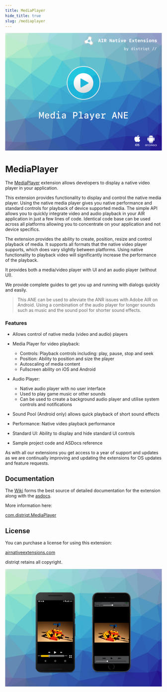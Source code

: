 ```yaml
---
title: MediaPlayer
hide_title: true
slug: /mediaplayer
---
```


![](images/hero.png)

# MediaPlayer

The [MediaPlayer](https://airnativeextensions.com/extension/com.distriqt.MediaPlayer) 
extension allows developers to display a native video player in your application.

This extension provides functionality to display and control the native media player. 
Using the native media player gives you native performance and standard controls for 
playback of device supported media. The simple API allows you to quickly integrate 
video and audio playback in your AIR application in just a few lines of code. 
Identical code base can be used across all platforms allowing you to concentrate on 
your application and not device specifics.

The extension provides the ability to create, position, resize and control playback 
of media. It supports all formats that the native video player supports, which does 
vary slightly between platforms. Using native functionality to playback video will 
significantly increase the performance of the playback.

It provides both a media/video player with UI and an audio player (without UI).

We provide complete guides to get you up and running with dialogs quickly and easily.


>
> This ANE can be used to alleviate the ANR issues with Adobe AIR on Android. Using a 
> combination of the audio player for longer sounds such as music and the sound pool
> for shorter sound effects. 
>


### Features

- Allows control of native media (video and audio) players
- Media Player for video playback:
  - Controls: Playback controls including: play, pause, stop and seek
  - Position: Ability to position and size the player
  - Autoscaling of media content
  - Fullscreen ability on iOS and Android
- Audio Player:
  - Native audio player with no user interface
  - Used to play game music or other sounds 
  - Can be used to create a background audio player and utilise system controls and notifications 
- Sound Pool (Android only) allows quick playback of short sound effects
- Performance: Native video playback performance

- Standard UI: Ability to display and hide standard UI controls
- Sample project code and ASDocs reference


As with all our extensions you get access to a year of support and updates as we are 
continually improving and updating the extensions for OS updates and feature requests.


## Documentation

The [Wiki](https://github.com/distriqt/ANE-MediaPlayer/wiki) forms the best source of detailed documentation for the extension along with the [asdocs](https://docs.airnativeextensions.com/asdocs/mediaplayer). 

More information here: 

[com.distriqt.MediaPlayer](https://airnativeextensions.com/extension/com.distriqt.MediaPlayer)



## License

You can purchase a license for using this extension:

[airnativeextensions.com](https://airnativeextensions.com/)

distriqt retains all copyright.

![](images/promo.png)
